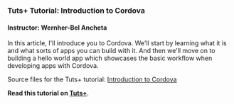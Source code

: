 ### Tuts+ Tutorial: Introduction to Cordova

#### Instructor: Wernher-Bel Ancheta

In this article, I'll introduce you to Cordova. We'll start by learning what it is and what sorts of apps you can build with it. And then we'll move on to building a hello world app which showcases the basic workflow when developing apps with Cordova.

Source files for the Tuts+ tutorial: [Introduction to Cordova](http://code.tutsplus.com/tutorials/introduction-to-cordova--cms-25146)

**Read this tutorial on [Tuts+](https://code.tutsplus.com)**.
